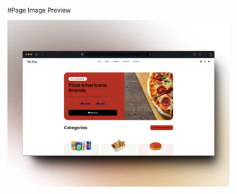 #Page Image Preview

![Image Alt](https://github.com/Fesback/Big-Beng/blob/b456d86e5df0447fa44f763e09835524b5fef599/IMAGES/post-image.png)

